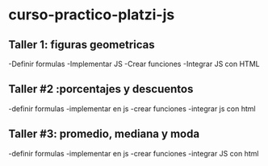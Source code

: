 # curso-practico-platzi-js

## Taller 1: figuras geometricas

-Definir formulas
-Implementar JS
-Crear funciones
-Integrar JS con HTML

## Taller #2 :porcentajes y descuentos

-definir formulas
-implementar en js
-crear funciones
-integrar js con html

## Taller #3: promedio, mediana y moda

-definir formulas 
-implementar en js
-crear funciones
-integrar JS con html

